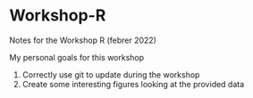 # Workshop-R

Notes for the Workshop R (febrer 2022)

My personal goals for this workshop

1. Correctly use git to update during the workshop
2. Create some interesting figures looking at the provided data
